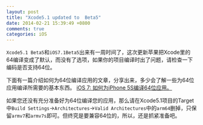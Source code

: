 ```yaml
---
layout: post
title: "Xcode5.1 updated to  Beta5"
date: 2014-02-21 15:39:49 +0800
comments: true
categories: iOS
---
```

```Xcode5.1 Beta5```和```iOS7.1Beta5```出来有一周时间了，这次更新苹果把Xcode里的64编译变成了默认，而没有了选项，如果你的项目编译时出了问题，请检查一下编码是否支持64位。

下面有一篇介绍如何为64位编译应用的文章，分享出来，多少会了解一些为64位应用编译所需要的基本东西。
[iOS 7: 如何为iPhone 5S编译64位应用。 ](http://blog.csdn.net/keyboardota/article/details/11993883)

如果您还没有充分准备好为64位编译您的应用，那么请在Xcode5.1项目的Target中```Build Settings```->```Architectures```->```Valid Architectures```中的```arm64```删掉，只保留```armv7```和```armv7s```即可。但终究是要兼容64位的，所以，还是抓紧准备吧。